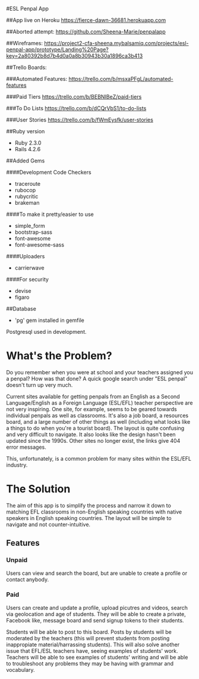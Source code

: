 #ESL Penpal App

##App live on Heroku
https://fierce-dawn-36681.herokuapp.com

##Aborted attempt: https://github.com/Sheena-Marie/penpalapp

##Wireframes:
https://project2-cfa-sheena.mybalsamiq.com/projects/esl-penpal-app/prototype/Landing%20Page?key=2a80392b8d7b4d0a0a8b30943b30a1896ca3b413

##Trello Boards:

###Automated Features: https://trello.com/b/msxaPFgL/automated-features

###Paid Tiers
https://trello.com/b/BEBNIBeZ/paid-tiers

###To Do Lists
https://trello.com/b/dCQrVbS1/to-do-lists

###User Stories
https://trello.com/b/fWmEysfk/user-stories

##Ruby version

- Ruby 2.3.0
- Rails 4.2.6

##Added Gems

####Development Code Checkers

- traceroute
- rubocop
- rubycritic
- brakeman

####To make it pretty/easier to use

- simple_form
- bootstrap-sass
- font-awesome
- font-awesome-sass

####Uploaders

- carrierwave

####For security

- devise
- figaro

<!-- * System dependencies -->

<!-- * Configuration -->

##Database

- 'pg' gem installed in gemfile

Postgresql used in development.

<!-- * How to run the test suite -->

<!-- * Services (job queues, cache servers, search engines, etc.) -->

<!-- * Deployment instructions -->



# What's the Problem?

Do you remember when you were at school and your teachers assigned you a penpal? How was that done? A quick google search under "ESL penpal" doesn't turn up very much.

Current sites available for getting penpals from an English as a Second Language/English as a Foreign Language (ESL/EFL) teacher perspective are not very inspiring. One site, for example, seems to be geared towards individual penpals as well as classrooms. It's also a job board, a resources board, and a large number of other things as well (including what looks like a things to do when you're a tourist board). The layout is quite confusing and very difficult to navigate. It also looks like the design hasn't been updated since the 1990s. Other sites no longer exist, the links give 404 error messages.

This, unfortunately, is a common problem for many sites within the ESL/EFL industry.

# The Solution

The aim of this app is to simplify the process and narrow it down to matching EFL classrooms in non-English speaking countries with native speakers in English speaking countries. The layout will be simple to navigate and not counter-intuitive.

## Features

### Unpaid

Users can view and search the board, but are unable to create a profile or contact anybody.

### Paid

Users can create and update a profile, upload picutres and videos, search via geolocation and age of students. They will be able to create a private, Facebook like, message board and send signup tokens to their students.

Students will be able to post to this board. Posts by students will be moderated by the teachers (this will prevent students from posting inappropiate material/harrassing students). This will also solve another issue that EFL/ESL teachers have, seeing examples of students' work. Teachers will be able to see examples of students' writing and will be able to troubleshoot any problems they may be having with grammar and vocabulary.
